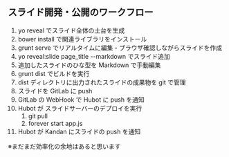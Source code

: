 ##  スライド開発・公開のワークフロー

1. yo reveal でスライド全体の土台を生成 <!-- .element: class="fragment roll-in" -->
1. bower install で関連ライブラリをインストール <!-- .element: class="fragment roll-in" -->
1. grunt serve でリアルタイムに編集・ブラウザ確認しながらスライドを作成 <!-- .element: class="fragment roll-in" -->
1. yo reveal:slide page_title --markdown でスライド追加 <!-- .element: class="fragment roll-in" -->
1. 追加したスライドのひな型を Markdown で手動編集 <!-- .element: class="fragment roll-in" -->
1. grunt dist でビルドを実行 <!-- .element: class="fragment roll-in" -->
1. dist ディレクトリに出力されたスライドの成果物を git で管理 <!-- .element: class="fragment roll-in" -->
1. スライドを GitLab に push <!-- .element: class="fragment roll-in" -->
1. GitLab の WebHook で Hubot に push を通知 <!-- .element: class="fragment roll-in" -->
1. Hubot が スライドサーバーのデプロイを実行 <!-- .element: class="fragment roll-in" -->
    1. git pull <!-- .element: class="fragment roll-in" -->
    1. forever start app.js <!-- .element: class="fragment roll-in" -->
1. Hubot が Kandan にスライドの push を通知 <!-- .element: class="fragment roll-in" -->

※まだまだ効率化の余地はあると思います <!-- .element: class="fragment roll-in" -->
